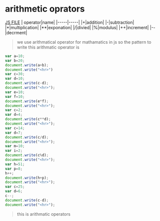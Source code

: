 # arithmetic oprators
[JS FILE](../js/arithmetic-oprators-8.js)
| operator|name|
|-----|-----|
|+|addition|
|-|subtraction|
|*|multiplication|
|**|exponation|
|/|divied|
|%|modulus|
|++|increment|
|--|decrment|
>we use arithmatical operator for mathamatics in js so the pattern to write this arithmatic operator is
```javascript
var a=10;
var b=20;
document.write(a+b);
document.write("<hr>")
var c=30;
var d=10;
document.write(c-d);
document.write("<hr>");
var e=10;
var f=10;
document.write(e*f);
document.write("<hr>");
var c=2;
var d=4;
document.write(c**d);
document.write("<hr>");
var c=14;
var d=7;
document.write(c/d);
document.write("<hr>");
var m=10;
var i=2;
document.write(c%d);
document.write("<hr>");
var h=51;
var p=8;
h++;
document.write(h+p);
document.write("<hr>");
var c=25;
var d=6;
c--;
document.write(c-d);
document.write("<hr>");
```
>this is arithmatic operators